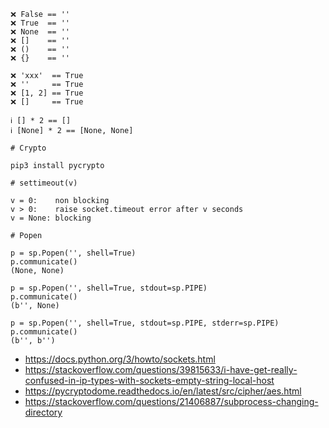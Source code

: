 ```
❌ False == ''
❌ True  == ''
❌ None  == ''
❌ []    == ''
❌ ()    == ''
❌ {}    == ''

❌ 'xxx'  == True
❌ ''     == True
❌ [1, 2] == True
❌ []     == True

ℹ️ [] * 2 == []
ℹ️ [None] * 2 == [None, None]
```

```
# Crypto

pip3 install pycrypto
```

```
# settimeout(v)

v = 0:    non blocking
v > 0:    raise socket.timeout error after v seconds
v = None: blocking
```

```
# Popen

p = sp.Popen('', shell=True)
p.communicate()
(None, None)

p = sp.Popen('', shell=True, stdout=sp.PIPE)
p.communicate()
(b'', None)

p = sp.Popen('', shell=True, stdout=sp.PIPE, stderr=sp.PIPE)
p.communicate()
(b'', b'')
```

- https://docs.python.org/3/howto/sockets.html
- https://stackoverflow.com/questions/39815633/i-have-get-really-confused-in-ip-types-with-sockets-empty-string-local-host
- https://pycryptodome.readthedocs.io/en/latest/src/cipher/aes.html
- https://stackoverflow.com/questions/21406887/subprocess-changing-directory
